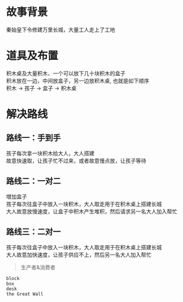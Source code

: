 # 故事背景
秦始皇下令修建万里长城，大量工人走上了工地  

# 道具及布置
积木桌及大量积木、一个可以放下几十块积木的盒子  
积木放在一边，中间放盒子，另一边放积木桌, 也就是如下顺序  
积木 -> 孩子 -> 盒子 -> 积木桌  

# 解决路线

## 路线一：手到手
孩子每次拿一块积木给大人，大人搭建  
故意快速取，让孩子忙不过来，或者故意慢点放，让孩子等待  

## 路线二：一对二
增加盒子  
孩子每次往盒子中放入一块积木，大人取走用于在积木桌上搭建长城  
大人故意放慢速度，让盒子中积木产生堆积，然后请求另一名大人加入帮忙  

## 路线三：二对一
孩子每次往盒子中放入一块积木，大人取走用于在积木桌上搭建长城  
大人故意加快速度，让孩子供应不上，然后另一名大人加入帮忙  

> 生产者&消费者  

```
block
box
desk
the Great Wall
```
